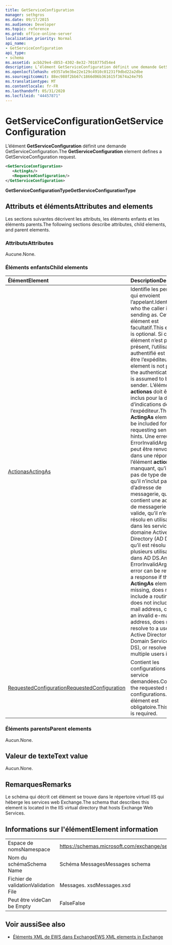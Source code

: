 ```yaml
---
title: GetServiceConfiguration
manager: sethgros
ms.date: 09/17/2015
ms.audience: Developer
ms.topic: reference
ms.prod: office-online-server
localization_priority: Normal
api_name:
- GetServiceConfiguration
api_type:
- schema
ms.assetid: acbb29e4-d853-4302-8e32-7018775d54e4
description: L’élément GetServiceConfiguration définit une demande GetServiceConfiguration.
ms.openlocfilehash: e9357a9e3be22e129c4910c01231f9dbd22a2dbe
ms.sourcegitcommit: 88ec988f2bb67c1866d06b361615f3674a24e795
ms.translationtype: MT
ms.contentlocale: fr-FR
ms.lasthandoff: 05/31/2020
ms.locfileid: "44457871"
---
```

# <a name="getserviceconfiguration"></a><span data-ttu-id="1eaf3-103">GetServiceConfiguration</span><span class="sxs-lookup"><span data-stu-id="1eaf3-103">GetServiceConfiguration</span></span>

<span data-ttu-id="1eaf3-104">L’élément **GetServiceConfiguration** définit une demande GetServiceConfiguration.</span><span class="sxs-lookup"><span data-stu-id="1eaf3-104">The **GetServiceConfiguration** element defines a GetServiceConfiguration request.</span></span> 
  
```XML
<GetServiceConfiguration>
   <ActingAs/>
   <RequestedConfiguration/>
</GetServiceConfiguration>
```

 <span data-ttu-id="1eaf3-105">**GetServiceConfigurationType**</span><span class="sxs-lookup"><span data-stu-id="1eaf3-105">**GetServiceConfigurationType**</span></span>
## <a name="attributes-and-elements"></a><span data-ttu-id="1eaf3-106">Attributs et éléments</span><span class="sxs-lookup"><span data-stu-id="1eaf3-106">Attributes and elements</span></span>

<span data-ttu-id="1eaf3-107">Les sections suivantes décrivent les attributs, les éléments enfants et les éléments parents.</span><span class="sxs-lookup"><span data-stu-id="1eaf3-107">The following sections describe attributes, child elements, and parent elements.</span></span>
  
### <a name="attributes"></a><span data-ttu-id="1eaf3-108">Attributs</span><span class="sxs-lookup"><span data-stu-id="1eaf3-108">Attributes</span></span>

<span data-ttu-id="1eaf3-109">Aucune.</span><span class="sxs-lookup"><span data-stu-id="1eaf3-109">None.</span></span>
  
### <a name="child-elements"></a><span data-ttu-id="1eaf3-110">Éléments enfants</span><span class="sxs-lookup"><span data-stu-id="1eaf3-110">Child elements</span></span>

|<span data-ttu-id="1eaf3-111">**Élément**</span><span class="sxs-lookup"><span data-stu-id="1eaf3-111">**Element**</span></span>|<span data-ttu-id="1eaf3-112">**Description**</span><span class="sxs-lookup"><span data-stu-id="1eaf3-112">**Description**</span></span>|
|:-----|:-----|
|[<span data-ttu-id="1eaf3-113">Actionas</span><span class="sxs-lookup"><span data-stu-id="1eaf3-113">ActingAs</span></span>](actingas.md) <br/> |<span data-ttu-id="1eaf3-114">Identifie les personnes qui envoient l’appelant.</span><span class="sxs-lookup"><span data-stu-id="1eaf3-114">Identifies who the caller is sending as.</span></span> <span data-ttu-id="1eaf3-115">Cet élément est facultatif.</span><span class="sxs-lookup"><span data-stu-id="1eaf3-115">This element is optional.</span></span> <span data-ttu-id="1eaf3-116">Si cet élément n’est pas présent, l’utilisateur authentifié est supposé être l’expéditeur.</span><span class="sxs-lookup"><span data-stu-id="1eaf3-116">If this element is not present, the authenticated user is assumed to be the sender.</span></span> <span data-ttu-id="1eaf3-117">L’élément **actionas** doit être inclus pour la demande d’indications de l’expéditeur.</span><span class="sxs-lookup"><span data-stu-id="1eaf3-117">The **ActingAs** element must be included for requesting sender hints.</span></span> <span data-ttu-id="1eaf3-118">Une erreur ErrorInvalidArgument peut être renvoyée dans une réponse si l’élément **actionas** est manquant, qu’il n’inclut pas de type de routage, qu’il n’inclut pas d’adresse de messagerie, qu’il contient une adresse de messagerie non valide, qu’il n’est pas résolu en utilisateur dans les services de domaine Active Directory (AD DS) ou qu’il est résolu en plusieurs utilisateurs dans AD DS.</span><span class="sxs-lookup"><span data-stu-id="1eaf3-118">An ErrorInvalidArgument error can be returned in a response if the **ActingAs** element is missing, does not include a routing type, does not include an e-mail address, contains an invalid e-mail address, does not resolve to a user in Active Directory Domain Services (AD DS), or resolves to multiple users in AD DS.</span></span>  <br/> |
|[<span data-ttu-id="1eaf3-119">RequestedConfiguration</span><span class="sxs-lookup"><span data-stu-id="1eaf3-119">RequestedConfiguration</span></span>](requestedconfiguration.md) <br/> |<span data-ttu-id="1eaf3-120">Contient les configurations de service demandées.</span><span class="sxs-lookup"><span data-stu-id="1eaf3-120">Contains the requested service configurations.</span></span> <span data-ttu-id="1eaf3-121">Cet élément est obligatoire.</span><span class="sxs-lookup"><span data-stu-id="1eaf3-121">This element is required.</span></span>  <br/> |
   
### <a name="parent-elements"></a><span data-ttu-id="1eaf3-122">Éléments parents</span><span class="sxs-lookup"><span data-stu-id="1eaf3-122">Parent elements</span></span>

<span data-ttu-id="1eaf3-123">Aucun.</span><span class="sxs-lookup"><span data-stu-id="1eaf3-123">None.</span></span>
  
## <a name="text-value"></a><span data-ttu-id="1eaf3-124">Valeur de texte</span><span class="sxs-lookup"><span data-stu-id="1eaf3-124">Text value</span></span>

<span data-ttu-id="1eaf3-125">Aucun.</span><span class="sxs-lookup"><span data-stu-id="1eaf3-125">None.</span></span>
  
## <a name="remarks"></a><span data-ttu-id="1eaf3-126">Remarques</span><span class="sxs-lookup"><span data-stu-id="1eaf3-126">Remarks</span></span>

<span data-ttu-id="1eaf3-127">Le schéma qui décrit cet élément se trouve dans le répertoire virtuel IIS qui héberge les services web Exchange.</span><span class="sxs-lookup"><span data-stu-id="1eaf3-127">The schema that describes this element is located in the IIS virtual directory that hosts Exchange Web Services.</span></span>
  
## <a name="element-information"></a><span data-ttu-id="1eaf3-128">Informations sur l'élément</span><span class="sxs-lookup"><span data-stu-id="1eaf3-128">Element information</span></span>

|||
|:-----|:-----|
|<span data-ttu-id="1eaf3-129">Espace de noms</span><span class="sxs-lookup"><span data-stu-id="1eaf3-129">Namespace</span></span>  <br/> |https://schemas.microsoft.com/exchange/services/2006/messages  <br/> |
|<span data-ttu-id="1eaf3-130">Nom du schéma</span><span class="sxs-lookup"><span data-stu-id="1eaf3-130">Schema Name</span></span>  <br/> |<span data-ttu-id="1eaf3-131">Schéma Messages</span><span class="sxs-lookup"><span data-stu-id="1eaf3-131">Messages schema</span></span>  <br/> |
|<span data-ttu-id="1eaf3-132">Fichier de validation</span><span class="sxs-lookup"><span data-stu-id="1eaf3-132">Validation File</span></span>  <br/> |<span data-ttu-id="1eaf3-133">Messages. xsd</span><span class="sxs-lookup"><span data-stu-id="1eaf3-133">Messages.xsd</span></span>  <br/> |
|<span data-ttu-id="1eaf3-134">Peut être vide</span><span class="sxs-lookup"><span data-stu-id="1eaf3-134">Can be Empty</span></span>  <br/> |<span data-ttu-id="1eaf3-135">False</span><span class="sxs-lookup"><span data-stu-id="1eaf3-135">False</span></span>  <br/> |
   
## <a name="see-also"></a><span data-ttu-id="1eaf3-136">Voir aussi</span><span class="sxs-lookup"><span data-stu-id="1eaf3-136">See also</span></span>



- [<span data-ttu-id="1eaf3-137">Éléments XML de EWS dans Exchange</span><span class="sxs-lookup"><span data-stu-id="1eaf3-137">EWS XML elements in Exchange</span></span>](ews-xml-elements-in-exchange.md)

